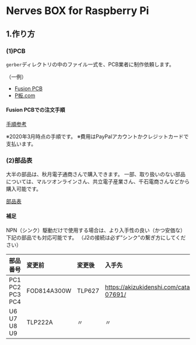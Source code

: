 # Nerves BOX for Raspberry Pi

## 1.作り方

### (1)PCB

`gerber`ディレクトリの中のファイル一式を、PCB業者に制作依頼します。

（一例）

- [Fusion PCB](https://www.fusionpcb.jp/)
- [P板.com](https://www.p-ban.com/)

#### Fusion PCBでの注文手順

[手順参考](https://github.com/trihome/RasPi_PiFA/blob/master/doc/README_pcb.jp.md#fusion-pcb%E3%81%A7%E3%81%AE%E6%B3%A8%E6%96%87%E6%89%8B%E9%A0%86)

※2020年3月時点の手順です。
※費用はPayPalアカウントかクレジットカードで支払います。

### (2)部品表

大半の部品は、秋月電子通商さんで購入できます。
一部、取り扱いのない部品については、マルツオンラインさん、共立電子産業さん、千石電商さんなどから購入可能です。

[部品表](../NBoxRpi.csv)

#### 補足

NPN（シンク）駆動だけで使用する場合は、より入手性の良い（かつ安価な）下記の部品でも対応可能です。
（J2の接続は必ず”シンク”の繋ぎ方にしてください）

|部品番号|変更前|変更後|入手先|
|:--|:--|:--|:--|
|PC1 PC2 PC3 PC4 |FOD814A300W|TLP627|https://akizukidenshi.com/catalog/g/gI-07691/|
|U6 U7 U8 U9 |TLP222A|〃|〃|
